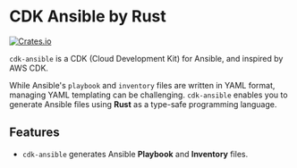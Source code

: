 # CDK Ansible by Rust

[![Crates.io][crates-badge]][crates-url]

[crates-badge]: https://img.shields.io/crates/v/cdk-ansible.svg
[crates-url]: https://crates.io/crates/cdk-ansible

`cdk-ansible` is a CDK (Cloud Development Kit) for Ansible, and inspired by AWS CDK.

While Ansible's `playbook` and `inventory` files are written in YAML format, managing YAML templating can be challenging.
`cdk-ansible` enables you to generate Ansible files using **Rust** as a type-safe programming language.

## Features

- `cdk-ansible` generates Ansible **Playbook** and **Inventory** files.
